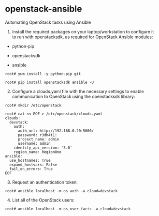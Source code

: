 # openstack-ansible
Automating OpenStack tasks using Ansible

1. Install the required packages on your laptop/workstation to configure it to run with openstacksdk, as required for OpenStack Ansible modules:

- python-pip

- openstacksdk

- ansible

`root# yum install -y python-pip git`

`root# pip install openstacksdk ansible -U`


2. Configure a clouds.yaml file with the necessary settings to enable communication to OpenStack using the openstacksdk library:

`root# mkdir /etc/openstack`

```
root# cat << EOF > /etc/openstack/clouds.yaml
clouds:
  devstack:
    auth:
      auth_url: http://192.168.0.20:5000/
      password: r3dh4t1!
      project_name: admin
      username: admin
    identity_api_version: '3.0'
    region_name: RegionOne
ansible:
  use_hostnames: True
  expand_hostvars: False
  fail_on_errors: True
EOF
```


3. Request an authentication token:

`root# ansible localhost -m os_auth -a cloud=devstack`

4. List all of the OpenStack users:

`root# ansible localhost -m os_user_facts -a cloud=devstack`

